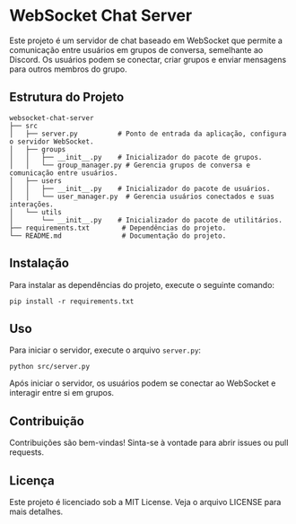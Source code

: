 # WebSocket Chat Server

Este projeto é um servidor de chat baseado em WebSocket que permite a comunicação entre usuários em grupos de conversa, semelhante ao Discord. Os usuários podem se conectar, criar grupos e enviar mensagens para outros membros do grupo.

## Estrutura do Projeto

```
websocket-chat-server
├── src
│   ├── server.py          # Ponto de entrada da aplicação, configura o servidor WebSocket.
│   ├── groups
│   │   ├── __init__.py    # Inicializador do pacote de grupos.
│   │   └── group_manager.py # Gerencia grupos de conversa e comunicação entre usuários.
│   ├── users
│   │   ├── __init__.py    # Inicializador do pacote de usuários.
│   │   └── user_manager.py  # Gerencia usuários conectados e suas interações.
│   └── utils
│       └── __init__.py    # Inicializador do pacote de utilitários.
├── requirements.txt        # Dependências do projeto.
└── README.md               # Documentação do projeto.
```

## Instalação

Para instalar as dependências do projeto, execute o seguinte comando:

```
pip install -r requirements.txt
```

## Uso

Para iniciar o servidor, execute o arquivo `server.py`:

```
python src/server.py
```

Após iniciar o servidor, os usuários podem se conectar ao WebSocket e interagir entre si em grupos.

## Contribuição

Contribuições são bem-vindas! Sinta-se à vontade para abrir issues ou pull requests.

## Licença

Este projeto é licenciado sob a MIT License. Veja o arquivo LICENSE para mais detalhes.